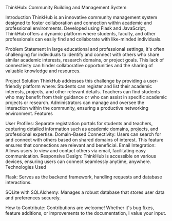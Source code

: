 ThinkHub: Community Building and Management System


Introduction
ThinkHub is an innovative community management system designed to foster collaboration and connection within academic and professional environments.
Developed using Flask and JavaScript, ThinkHub offers a dynamic platform where students, faculty, and other professionals can easily find and collaborate with like-minded
individuals.


Problem Statement
In large educational and professional settings, it's often challenging for individuals to identify and connect with others who share similar academic interests,
research domains, or project goals. This lack of connectivity can hinder collaborative opportunities and the sharing of valuable knowledge and resources.


Project Solution
ThinkHub addresses this challenge by providing a user-friendly platform where:
Students can register and list their academic interests, projects, and other relevant details.
Teachers can find students who may benefit from their guidance or who can assist in specific academic projects or research.
Administrators can manage and oversee the interaction within the community, ensuring a productive networking environment.
Features


User Profiles: Separate registration portals for students and teachers, capturing detailed information such as academic domains, projects, and professional expertise.
Domain-Based Connectivity: Users can search for and connect with others based on shared domains of interest. This feature ensures that connections are relevant and beneficial.
Email Integration: Allows users to view and contact others via email, facilitating easy communication.
Responsive Design: ThinkHub is accessible on various devices, ensuring users can connect seamlessly anytime, anywhere.
Technologies Used

Flask: Serves as the backend framework, handling requests and database interactions.

SQLite with SQLAlchemy: Manages a robust database that stores user data and preferences securely.

How to Contribute: 
Contributions are welcome! Whether it's bug fixes, feature additions, or improvements to the documentation, I value your input. 



